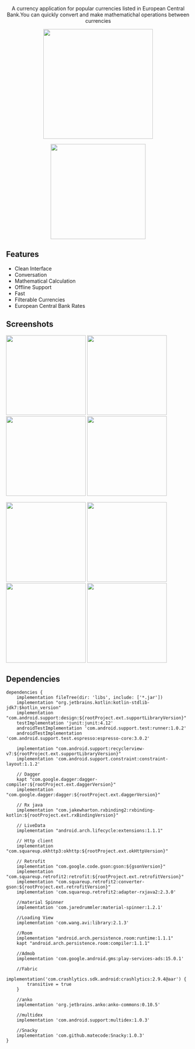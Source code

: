<p align="center">A currency application for popular currencies listed in European Central Bank.You can quickly convert and make mathematichal operations between currencies</p>
<p align="center"><a href="https://play.google.com/store/apps/details?id=mustafaozhan.github.com.mycurrencies"><img src="https://play.google.com/intl/en_us/badges/images/generic/en_badge_web_generic.png" width="300px"></a></p>
<p align="center"><a href="https://play.google.com/store/apps/details?id=mustafaozhan.github.com.mycurrencies"><img src="https://www.androidpolice.com/wp-content/uploads/2016/03/nexus2cee_apkm2.gif" width="260px"></a></p>

## Features 
- Clean Interface
- Conversation
- Mathematical Calculation
- Offline Support
- Fast
- Filterable Currencies
- European Central Bank Rates

## Screenshots


<img src="https://s19.postimg.cc/ujw8z5bc3/image.png" width="218px"/> <img src="https://s19.postimg.cc/6swvh1qkj/image.png" width="218px"/> <img src="https://s19.postimg.cc/8xh8i5n2b/image.png" width="218px"/> <img src="https://s19.postimg.cc/3ytq3mbjn/image.png" width="218px"/>

<img src="https://s19.postimg.cc/wogm08koj/image.png" width="218px"/> <img src="https://s19.postimg.cc/rd1pfje1f/image.png" width="218px"/> <img src="https://s19.postimg.cc/5dvasb2c3/image.png" width="218px"/> <img src="https://s19.postimg.cc/87yg5s737/image.png" width="218px"/>


## Dependencies
```
dependencies {
    implementation fileTree(dir: 'libs', include: ['*.jar'])
    implementation "org.jetbrains.kotlin:kotlin-stdlib-jdk7:$kotlin_version"
    implementation "com.android.support:design:${rootProject.ext.supportLibraryVersion}"
    testImplementation 'junit:junit:4.12'
    androidTestImplementation 'com.android.support.test:runner:1.0.2'
    androidTestImplementation 'com.android.support.test.espresso:espresso-core:3.0.2'

    implementation "com.android.support:recyclerview-v7:${rootProject.ext.supportLibraryVersion}"
    implementation 'com.android.support.constraint:constraint-layout:1.1.2'

    // Dagger
    kapt "com.google.dagger:dagger-compiler:${rootProject.ext.daggerVersion}"
    implementation "com.google.dagger:dagger:${rootProject.ext.daggerVersion}"

    // Rx java
    implementation "com.jakewharton.rxbinding2:rxbinding-kotlin:${rootProject.ext.rxBindingVersion}"

    // LiveData
    implementation "android.arch.lifecycle:extensions:1.1.1"

    // Http client
    implementation "com.squareup.okhttp3:okhttp:${rootProject.ext.okHttpVersion}"

    // Retrofit
    implementation "com.google.code.gson:gson:${gsonVersion}"
    implementation "com.squareup.retrofit2:retrofit:${rootProject.ext.retrofitVersion}"
    implementation "com.squareup.retrofit2:converter-gson:${rootProject.ext.retrofitVersion}"
    implementation 'com.squareup.retrofit2:adapter-rxjava2:2.3.0'

    //material Spinner
    implementation 'com.jaredrummler:material-spinner:1.2.1'

    //Loading View
    implementation 'com.wang.avi:library:2.1.3'

    //Room
    implementation "android.arch.persistence.room:runtime:1.1.1"
    kapt "android.arch.persistence.room:compiler:1.1.1"

    //Admob
    implementation 'com.google.android.gms:play-services-ads:15.0.1'

    //Fabric
    implementation('com.crashlytics.sdk.android:crashlytics:2.9.4@aar') {
        transitive = true
    }

    //anko
    implementation 'org.jetbrains.anko:anko-commons:0.10.5'

    //multidex
    implementation 'com.android.support:multidex:1.0.3'

    //Snacky
    implementation 'com.github.matecode:Snacky:1.0.3'
}
```

